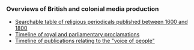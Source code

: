 ### Overviews of British and colonial media production

- [Searchable table of religious periodicals published between 1600 and 1800](https://github.com/MonikaBarget/Revolts/blob/master/List%20of%20religious%20newspapers%26journals_GITHUB.csv)
- [Timeline of royal and parliamentary proclamations](https://monikabarget.github.io/Revolts)
- [Timeline of publications relating to the "voice of people"](https://monikabarget.github.io/Revolts)
